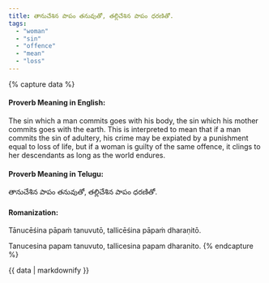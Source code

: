 ```yaml
---
title: తానుచేశిన పాపం తనువుతో, తల్లిచేశిన పాపం ధరణితో.
tags:
  - "woman"
  - "sin"
  - "offence"
  - "mean"
  - "loss"
---
```


{% capture data %}
#### Proverb Meaning in English:
The sin which a man commits goes with his body, the sin which his mother commits goes with the earth.
This is interpreted to mean that if a man commits the sin of adultery, his crime may be expiated by a punishment equal to loss of life, but if a woman is guilty of the same offence, it clings to her descendants as long as the world endures.

#### Proverb Meaning in Telugu:
తానుచేశిన పాపం తనువుతో, తల్లిచేశిన పాపం ధరణితో.

#### Romanization:
Tānucēśina pāpaṁ tanuvutō, tallicēśina pāpaṁ dharaṇitō.

Tanucesina papam tanuvuto, tallicesina papam dharanito.
{% endcapture %}

{{ data | markdownify }}

